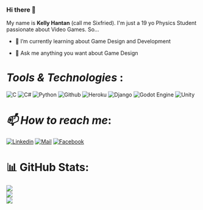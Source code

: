 ### Hi there 👋

My name is **Kelly Hantan** (call me Sixfried). I'm just a 19 yo Physics Student passionate about Video Games. So...

- 🌱 I’m currently learning about Game Design and Development

- 💬 Ask me anything you want about Game Design

# ***Tools & Technologies*** :

![C](https://img.shields.io/badge/c-%2300599C.svg?style=for-the-badge&logo=c&logoColor=white)  ![C#](https://img.shields.io/badge/c%23-%23239120.svg?style=flat&logo=c-sharp&logoColor=white)  ![Python](https://img.shields.io/badge/python-%2314354C.svg?style=for-the-badge&logo=python&logoColor=white)  ![Github](https://img.shields.io/badge/github-%23121011.svg?style=for-the-badge&logo=github&logoColor=white)  ![Heroku](https://img.shields.io/badge/heroku-%23430098.svg?style=for-the-badge&logo=heroku&logoColor=white)  ![Django](https://img.shields.io/badge/django-%23092E20.svg?style=for-the-badge&logo=django&logoColor=white)  ![Godot Engine](https://img.shields.io/badge/GODOT-%23FFFFFF.svg?style=for-the-badge&logo=godot-engine)  ![Unity](https://img.shields.io/badge/unity-%23000000.svg?style=for-the-badge&logo=unity&logoColor=white)

# ***📫 How to reach me***:

<!-- [![Medium](https://img.shields.io/badge/Medium-000000?&style=for-the-badge&logo=medium&logoColor=white)](https://www.medium.com/@juniormedehou) -->
<!-- [![Twitter](https://img.shields.io/badge/twitter-%231DA1F2.svg?&style=for-the-badge&logo=twitter&logoColor=white)](https://twitter.com/HantanKelly) -->
[![Linkedin](https://img.shields.io/badge/linkedin-%230077B5.svg?&style=for-the-badge&logo=linkedin&logoColor=white)](https://linkedin.com/in/kelly-hantan-b471881b8)
[![Mail](https://img.shields.io/badge/gmail-D14836?&style=for-the-badge&logo=gmail&logoColor=white)](kellyhantan@gmail.com)
[![Facebook](https://img.shields.io/badge/Facebook-%231877F2.svg?logo=Facebook&logoColor=white)](https://facebook.com/sedegbekelly.hantan)

# 📊 GitHub Stats:
![](https://github-readme-stats.vercel.app/api?username=6fried&theme=dark&hide_border=false&include_all_commits=true&count_private=true)<br/>
![](https://github-readme-streak-stats.herokuapp.com/?user=6fried&theme=dark&hide_border=false)<br/>
![](https://github-readme-stats.vercel.app/api/top-langs/?username=6fried&theme=dark&hide_border=false&include_all_commits=true&count_private=true&layout=compact)

